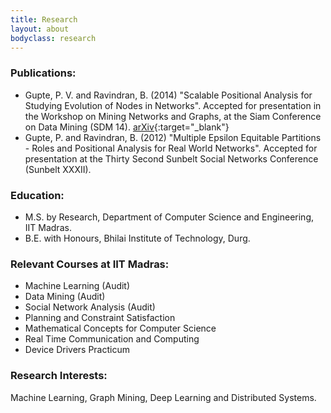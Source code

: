 ```yaml
---
title: Research
layout: about
bodyclass: research
---
```


### Publications:
* Gupte, P. V. and Ravindran, B. (2014) "Scalable Positional Analysis for Studying Evolution of Nodes in Networks". Accepted for presentation in the Workshop on Mining Networks and Graphs, at the Siam Conference on Data Mining (SDM 14). [arXiv](http://arxiv.org/abs/1402.3797){:target="_blank"}
* Gupte, P. and Ravindran, B. (2012) "Multiple Epsilon Equitable Partitions - Roles and Positional Analysis for Real World Networks". Accepted for presentation at the Thirty Second Sunbelt Social Networks Conference (Sunbelt XXXII).

### Education:
* M.S. by Research, Department of Computer Science and Engineering, IIT Madras.
* B.E. with Honours, Bhilai Institute of Technology, Durg.

### Relevant Courses at IIT Madras:
* Machine Learning (Audit)
* Data Mining (Audit)
* Social Network Analysis (Audit)
* Planning and Constraint Satisfaction
* Mathematical Concepts for Computer Science
* Real Time Communication and Computing
* Device Drivers Practicum

### Research Interests:
Machine Learning, Graph Mining, Deep Learning and Distributed Systems.

